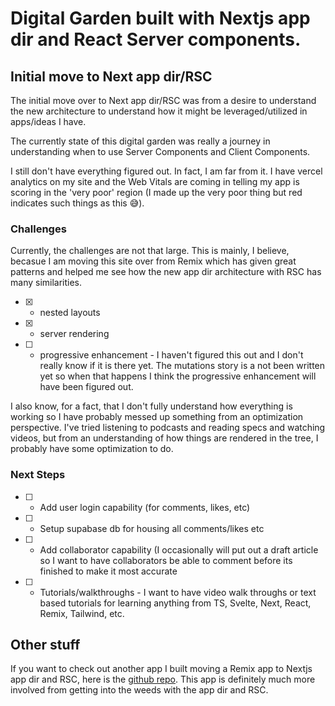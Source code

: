 # Digital Garden built with Nextjs app dir and React Server components.

## Initial move to Next app dir/RSC

The initial move over to Next app dir/RSC was from a desire to understand the new architecture to understand how it might be leveraged/utilized in apps/ideas I have. 

The currently state of this digital garden was really a journey in understanding when to use Server Components and Client Components. 

I still don't have everything figured out. In fact, I am far from it. I have vercel analytics on my site and the Web Vitals are coming in telling my app is scoring in the 'very poor' region (I made up the very poor thing but red indicates such things as this 😅). 

### Challenges

Currently, the challenges are not that large. This is mainly, I believe, becasue I am moving this site over from Remix which has given great patterns and helped me see how the new app dir architecture with RSC has many similarities. 

- [x] - nested layouts
- [x] - server rendering
- [ ] - progressive enhancement - I haven't figured this out and I don't really know if it is there yet. The mutations story is a not been written yet so when that happens I think the progressive enhancement will have been figured out. 

I also know, for a fact, that I don't fully understand how everything is working so I have probably messed up something from an optimization perspective. I've tried listening to podcasts and reading specs and watching videos, but from an understanding of how things are rendered in the tree, I probably have some optimization to do. 

### Next Steps

- [ ] - Add user login capability (for comments, likes, etc)
- [ ] - Setup supabase db for housing all comments/likes etc
- [ ] - Add collaborator capability (I occasionally will put out a draft article so I want to have collaborators be able to comment before its finished to make it most accurate
- [ ] - Tutorials/walkthroughs - I want to have video walk throughs or text based tutorials for learning anything from TS, Svelte, Next, React, Remix, Tailwind, etc.

## Other stuff

If you want to check out another app I built moving a Remix app to Nextjs app dir and RSC, here is the [github repo](https://github.com/Benanna2019/invoice-app-rsc). This app is definitely much more involved from getting into the weeds with the app dir and RSC. 
